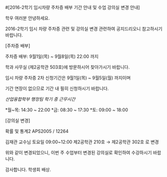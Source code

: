 ﻿#[2016-2학기 임시차량 주차증 배부 기간 안내 및 수업 강의실 변경 안내]

학우 여러분 안녕하세요.

2016-2학기 임시 차량 주차증 관련 및 강의실 변경 관련하여 공지드리오니 참고하시기 바랍니다.

[주차증 배부]

주차증 배부: 9월1일(목) ~ 9월8일(목) 22:00 까지

학과 사무실 (제2공학관 503호)에 방문하시어 찾아가시기 바랍니다.

임시 차량 주차증 2차 신청기간은 9월1일(목) ~ 9월5일(월) 까지이며

기간 연장이 없으므로 기간 내 필히 신청하시기 바랍니다.


*산업융합학부 행정팀 학기 중 근무시간*

*월~목: 14:30 ~ 22:00 *금: 08:30 ~ 17:30 *토: 09:00 ~ 18:00


[강의실 변경]

확률 및 통계2  APS2005  /  12264

김재관 교수님 토요일 09:00~12:00 제2공학관 210호 → 제2공학관 302호 로 변경


위와 같이 변경되었으니, 이번 주 수업부터 변경된 강의실로 확인하여 수강하시기 바랍니다.


감사합니다.
학생회 배상.